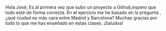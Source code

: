 Hola José;
Es al primera vez que subo un proyecto a Github,espero que todo esté de forma correcta.
En el ejercicio me he basado en la pregunta , ¿qué ciudad es más cara entre Madrid y Barcelona?
Muchas gracias por todo lo que me has enseñado en estas clases.
¡Saludos!
